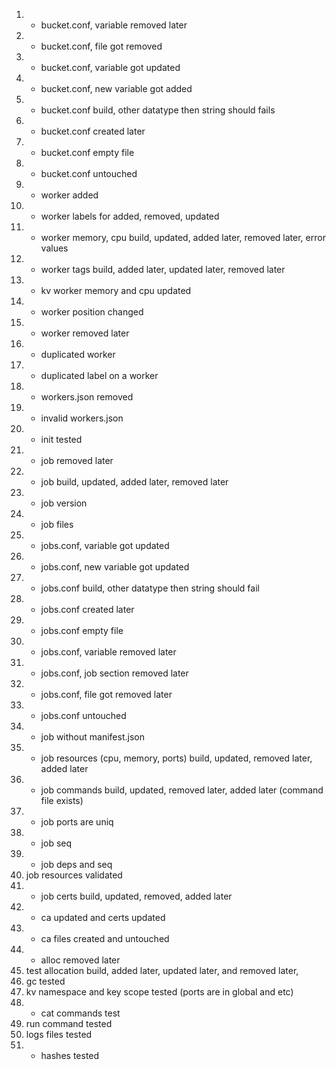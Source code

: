1. * bucket.conf, variable removed later
2. * bucket.conf, file got removed
3. * bucket.conf, variable got updated
4. * bucket.conf, new variable got added
5. * bucket.conf build, other datatype then string should fails
6. * bucket.conf created later
7. * bucket.conf empty file
8. * bucket.conf untouched
9. * worker added
10. * worker labels for added, removed, updated
11. * worker memory, cpu build, updated, added later, removed later, error values
12. * worker tags build, added later, updated later, removed later
13. * kv worker memory and cpu updated
14. * worker position changed
15. * worker removed later
16. * duplicated worker
17. * duplicated label on a worker
18. * workers.json removed
19. * invalid workers.json
20. * init tested
21. * job removed later
22. * job build, updated, added later, removed later
23. * job version
24. * job files
25. * jobs.conf, variable got updated
26. * jobs.conf, new variable got updated
27. * jobs.conf build, other datatype then string should fail
28. * jobs.conf created later
29. * jobs.conf empty file
30. * jobs.conf, variable removed later
31. * jobs.conf, job section removed later
32. * jobs.conf, file got removed later
33. * jobs.conf untouched
34. * job without manifest.json
35. * job resources (cpu, memory, ports) build, updated, removed later, added later
36. * job commands build, updated, removed later, added later (command file exists)
37. * job ports are uniq
38. * job seq
39. * job deps and seq
40. job resources validated
41. * job certs build, updated, removed, added later
42. * ca updated and certs updated
43. * ca files created and untouched
44. * alloc removed later
45. test allocation build, added later, updated later, and removed later,
46. gc tested
47. kv namespace and key scope tested (ports are in global and etc)
48. * cat commands test
49. run command tested
50. logs files tested
51. * hashes tested


